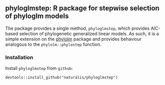 ## phyloglmstep: R package for stepwise selection of phyloglm models

The package provides a single method, `phyloglmstep`, which provides AIC-based
selection of phylogenetic generalized linear models. As such, it is a simple
extension on the [phylolm](https://github.com/lamho86/phylolm) package and 
provides behaviour analogous to the `phylolm::phylostep` function.

### Installation

Install `phyloglmstep` from `github`:
```{r}
devtools::install_github("naturalis/phyloglmstep")
```
